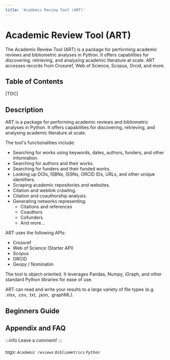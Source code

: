 ```yaml
---
title: 'Academic Review Tool (ART)'
---
```


Academic Review Tool (ART)
===

The Academic Review Tool (ART) is a package for performing academic reviews and bibliometric analyses in Python. It offers capabilities for discovering, retrieving, and analysing academic literature at scale. ART accesses records from Crossref, Web of Science, Scopus, Orcid, and more.

## Table of Contents

[TOC]


## **Description**

ART is a package for performing academic reviews and bibliometric analyses in Python. It offers capabilities for discovering, retrieving, and analysing academic literature at scale.

The tool's functionalities include:
* Searching for works using keywords, dates, authors, funders, and other information.
* Searching for authors and their works.
* Searching for funders and their funded works.
* Looking up DOIs, ISBNs, ISSNs, ORCID IDs, URLs, and other unique identifiers.
* Scraping academic repositories and websites.
* Citation and weblink crawling.
* Citation and coauthorship analysis.
* Generating networks representing:
    * Citations and references
    * Coauthors
    * Cofunders
    * And more...

ART uses the following APIs:
* Crossref
* Web of Science (Starter API)
* Scopus
* ORCID
* Geopy / Nominatim

The tool is object-oriented. It leverages Pandas, Numpy, iGraph, and other standard Python libraries for ease of use. 

ART can read and write your results to a large variety of file types (e.g. .xlsx, .csv, .txt, .json, .graphML).

## Beginners Guide




## Appendix and FAQ

:::info
Leave a comment!
:::

###### tags: `Academic reviews` `Bibliometrics` `Python`


